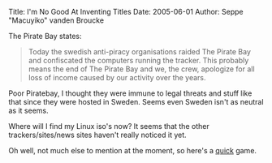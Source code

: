 Title: I'm No Good At Inventing Titles
Date: 2005-06-01
Author: Seppe "Macuyiko" vanden Broucke

The Pirate Bay states: 
> Today the swedish anti-piracy organisations raided The Pirate Bay and confiscated the computers running the tracker. This probably means the end of The Pirate Bay and we, the crew, apologize for all loss of income caused by our activity over the years.
Poor Piratebay, I thought they were immune to legal threats and stuff like that since they were hosted in Sweden. Seems even Sweden isn't as neutral as it seems.
Where will I find my Linux iso's now? It seems that the other trackers/sites/news sites haven't really noticed it yet.
Oh well, not much else to mention at the moment, so here's a [quick](http://blog.outer-court.com/clickred/) game.